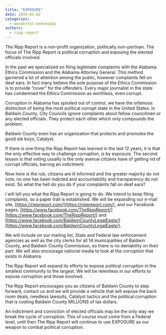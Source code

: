 ```yaml
---
title: "EXPOSURE"
date: 2019-01-02
categories: 
  - wonderful-wednesday
authors: 
  - ripp-report
---
```


The Ripp Report is a non-profit organization, politically non-partisan. The focus of The Ripp Report is political corruption and exposing the elected officials involved.

In the past we specialized on filing legitimate complaints with the Alabama Ethics Commission and the Alabama Attorney General. This method garnered a lot of attention among the public, however complaints fell on deaf ears. In fact many believe the sole purpose of the Ethics Commission is to provide “cover” for the offenders. Every major journalist in the state has condemned the Ethics Commission as worthless, even corrupt.

Corruption in Alabama has spiraled out of control, we have the infamous distinction of being the most political corrupt state in the United States. In Baldwin County, City Councils ignore complaints about fellow councilmen or any elected officials. They protect each other which only compounds the problem.

Baldwin County even has an organization that protects and promotes the good ole boys, Catalyst.

If there is one thing the Ripp Report has learned in the last 12 years, it is that the only effective way to challenge corruption, is by exposure. The second lesson is that voting usually is the only avenue citizens have of getting rid of corrupt officials, barring an indictment.

Now here is the rub, citizens are ill informed and the greater majority do not vote, no one has been indicted and accountability and transparency do not exist. So what the hell do you do if your complaints fall on deaf ears?

I will tell you what the Ripp Report is going to do. We intend to keep filing complaints, so a paper trail is established. We will be expanding our e-mail site, [https://rippreport.com/](https://rippreport.com/), and our Facebook pages, [https://www.facebook.com/TheRippReport/](https://www.facebook.com/TheRippReport/) and [https://www.facebook.com/BaldwinCountyLegalEagle/](https://www.facebook.com/BaldwinCountyLegalEagle/).

We will include on our mailing list, State and Federal law enforcement agencies as well as the city clerks for all 14 municipalities of Baldwin County, and Baldwin County Commission, so there is no deniability on their part. We will also encourage national media to look at the corruption that exists in Alabama.

The Ripp Report will expand its efforts to expose political corruption in the smallest community to the largest. We will be relentless in our efforts to expose corruption and those involved.

The Ripp Report encourages you as citizens of Baldwin County to step forward, contact us and we will provide a vehicle that will expose the back room deals, needless lawsuits, Catalyst tactics and the political corruption that is costing Baldwin County MILLIONS of tax dollars.

An indictment and conviction of elected officials may be the only way we break the cycle of corruption. This of course must come from a Federal level, until then The Ripp Report will continue to use EXPOSURE as our weapon to combat political corruption.
